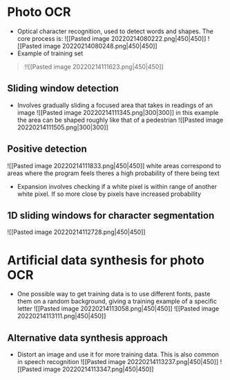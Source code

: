 # Photo OCR
- Optical character recognition, used to detect words and shapes. The core process is:
![[Pasted image 20220214080222.png|450|450]]
![[Pasted image 20220214080248.png|450|450]]
- Example of training set
>!![[Pasted image 20220214111623.png|450|450]]
## Sliding window detection
- Involves gradually sliding a focused area that takes in readings of an image
![[Pasted image 20220214111345.png|300|300]]
in this example the area can be shaped roughly like that of a pedestrian
![[Pasted image 20220214111505.png|300|300]]

## Positive detection
![[Pasted image 20220214111833.png|450|450]]
white areas correspond to areas where the program feels theres a high probability of there being text

- Expansion involves checking if a white pixel is within range of another white pixel. If so more close by pixels have increased probability 
## 1D sliding windows for character segmentation
![[Pasted image 20220214112728.png|450|450]]

# Artificial data synthesis for photo OCR
- One possible way to get training data is to use different fonts, paste them on a random background, giving a training example of a specific letter
![[Pasted image 20220214113058.png|450|450]]
![[Pasted image 20220214113111.png|450|450]]
## Alternative data synthesis approach
- Distort an image and use it for more training data. This is also common in speech recognition 
![[Pasted image 20220214113237.png|450|450]]
![[Pasted image 20220214113347.png|450|450]]

